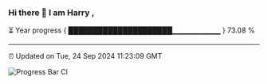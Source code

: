 ### Hi there 👋 I am Harry , 

⏳ Year progress { █████████████████████▁▁▁▁▁▁▁▁▁ } 73.08 %

---

⏰ Updated on Tue, 24 Sep 2024 11:23:09 GMT

![Progress Bar CI](https://github.com/duykhang68/duykhang68/workflows/Progress%20Bar%20CI/badge.svg)

